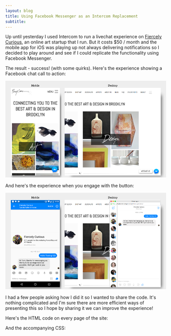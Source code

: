 ```yaml
---
layout: blog
title: Using Facebook Messenger as an Intercom Replacement
subtitle: 
---
```


Up until yesterday I used Intercom to run a livechat experience on [Fiercely Curious](http://www.fiercelycurious.com), an online art startup that I run. But it costs $50 / month and the mobile app for iOS was playing up not always delivering notifications so I decided to play around and see if I could replicate the functionality using Facebook Messenger.

The result - success! (with some quirks). Here's the experience showing a Facebook chat call to action:

![](/images/fbmessenger.png)

And here's the experience when you engage with the button:

![](/images/fbmessenger2.png)

I had a few people asking how I did it so I wanted to share the code. It's nothing complicated and I'm sure there are more efficient ways of presenting this so I hope by sharing it we can improve the experience!

Here's the HTML code on every page of the site: 

<script src="https://gist.github.com/tomcritchlow/493774b09b02e31d1184d7cda926c659.js"></script>

And the accompanying CSS:

<script src="https://gist.github.com/tomcritchlow/ec36371f80ceaa1fab73f7d1db539f7e.js"></script>

